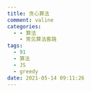 ```yaml
---
title: 贪心算法
comment: valine
categories:
  - - 算法
    - 常见算法套路
tags:
  - 91
  - 算法
  - JS
  - greedy
date: 2021-05-14 09:11:26
---
```

